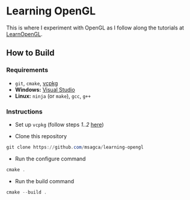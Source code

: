 # Learning OpenGL

This is where I experiment with OpenGL as I follow along the tutorials at [LearnOpenGL](https://learnopengl.com/).

## How to Build

### Requirements

- `git`, `cmake`, [vcpkg](https://github.com/microsoft/vcpkg)
- **Windows:** [Visual Studio](https://visualstudio.microsoft.com/vs/community/)
- **Linux:** `ninja` (or `make`), `gcc`, `g++`

### Instructions

- Set up `vcpkg` (follow steps *1..2* [here](https://learn.microsoft.com/en-us/vcpkg/get_started/get-started))

- Clone this repository

```powershell
git clone https://github.com/msagca/learning-opengl
```

- Run the configure command

```powershell
cmake .
```

- Run the build command

```powershell
cmake --build .
```
